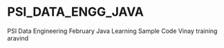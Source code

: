 # PSI_DATA_ENGG_JAVA
PSI Data Engineering February Java Learning Sample Code
Vinay
training
aravind
